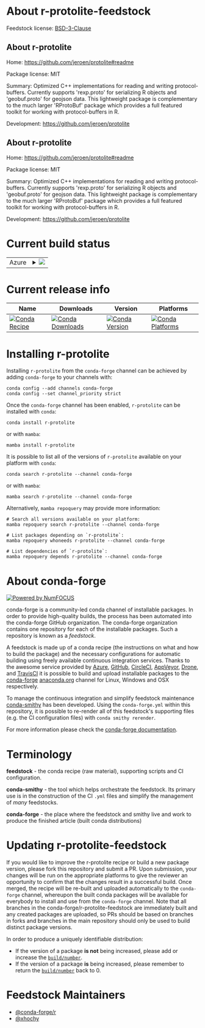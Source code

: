 About r-protolite-feedstock
===========================

Feedstock license: [BSD-3-Clause](https://github.com/conda-forge/r-protolite-feedstock/blob/main/LICENSE.txt)


About r-protolite
-----------------

Home: https://github.com/jeroen/protolite#readme

Package license: MIT

Summary: Optimized C++ implementations for reading and writing protocol-buffers. Currently supports 'rexp.proto' for serializing R objects and 'geobuf.proto' for geojson data. This lightweight package is complementary to the much larger 'RProtoBuf' package which provides a full featured toolkit for working with protocol-buffers in R.

Development: https://github.com/jeroen/protolite

About r-protolite
-----------------

Home: https://github.com/jeroen/protolite#readme

Package license: MIT

Summary: Optimized C++ implementations for reading and writing protocol-buffers. Currently supports 'rexp.proto' for serializing R objects and 'geobuf.proto' for geojson data. This lightweight package is complementary to the much larger 'RProtoBuf' package which provides a full featured toolkit for working with protocol-buffers in R.

Development: https://github.com/jeroen/protolite

Current build status
====================


<table>
    
  <tr>
    <td>Azure</td>
    <td>
      <details>
        <summary>
          <a href="https://dev.azure.com/conda-forge/feedstock-builds/_build/latest?definitionId=2318&branchName=main">
            <img src="https://dev.azure.com/conda-forge/feedstock-builds/_apis/build/status/r-protolite-feedstock?branchName=main">
          </a>
        </summary>
        <table>
          <thead><tr><th>Variant</th><th>Status</th></tr></thead>
          <tbody><tr>
              <td>linux_64_r_base4.3</td>
              <td>
                <a href="https://dev.azure.com/conda-forge/feedstock-builds/_build/latest?definitionId=2318&branchName=main">
                  <img src="https://dev.azure.com/conda-forge/feedstock-builds/_apis/build/status/r-protolite-feedstock?branchName=main&jobName=linux&configuration=linux%20linux_64_r_base4.3" alt="variant">
                </a>
              </td>
            </tr><tr>
              <td>linux_64_r_base4.4</td>
              <td>
                <a href="https://dev.azure.com/conda-forge/feedstock-builds/_build/latest?definitionId=2318&branchName=main">
                  <img src="https://dev.azure.com/conda-forge/feedstock-builds/_apis/build/status/r-protolite-feedstock?branchName=main&jobName=linux&configuration=linux%20linux_64_r_base4.4" alt="variant">
                </a>
              </td>
            </tr><tr>
              <td>osx_64_r_base4.3</td>
              <td>
                <a href="https://dev.azure.com/conda-forge/feedstock-builds/_build/latest?definitionId=2318&branchName=main">
                  <img src="https://dev.azure.com/conda-forge/feedstock-builds/_apis/build/status/r-protolite-feedstock?branchName=main&jobName=osx&configuration=osx%20osx_64_r_base4.3" alt="variant">
                </a>
              </td>
            </tr><tr>
              <td>osx_64_r_base4.4</td>
              <td>
                <a href="https://dev.azure.com/conda-forge/feedstock-builds/_build/latest?definitionId=2318&branchName=main">
                  <img src="https://dev.azure.com/conda-forge/feedstock-builds/_apis/build/status/r-protolite-feedstock?branchName=main&jobName=osx&configuration=osx%20osx_64_r_base4.4" alt="variant">
                </a>
              </td>
            </tr><tr>
              <td>win_64_r_base4.3</td>
              <td>
                <a href="https://dev.azure.com/conda-forge/feedstock-builds/_build/latest?definitionId=2318&branchName=main">
                  <img src="https://dev.azure.com/conda-forge/feedstock-builds/_apis/build/status/r-protolite-feedstock?branchName=main&jobName=win&configuration=win%20win_64_r_base4.3" alt="variant">
                </a>
              </td>
            </tr><tr>
              <td>win_64_r_base4.4</td>
              <td>
                <a href="https://dev.azure.com/conda-forge/feedstock-builds/_build/latest?definitionId=2318&branchName=main">
                  <img src="https://dev.azure.com/conda-forge/feedstock-builds/_apis/build/status/r-protolite-feedstock?branchName=main&jobName=win&configuration=win%20win_64_r_base4.4" alt="variant">
                </a>
              </td>
            </tr>
          </tbody>
        </table>
      </details>
    </td>
  </tr>
</table>

Current release info
====================

| Name | Downloads | Version | Platforms |
| --- | --- | --- | --- |
| [![Conda Recipe](https://img.shields.io/badge/recipe-r--protolite-green.svg)](https://anaconda.org/conda-forge/r-protolite) | [![Conda Downloads](https://img.shields.io/conda/dn/conda-forge/r-protolite.svg)](https://anaconda.org/conda-forge/r-protolite) | [![Conda Version](https://img.shields.io/conda/vn/conda-forge/r-protolite.svg)](https://anaconda.org/conda-forge/r-protolite) | [![Conda Platforms](https://img.shields.io/conda/pn/conda-forge/r-protolite.svg)](https://anaconda.org/conda-forge/r-protolite) |

Installing r-protolite
======================

Installing `r-protolite` from the `conda-forge` channel can be achieved by adding `conda-forge` to your channels with:

```
conda config --add channels conda-forge
conda config --set channel_priority strict
```

Once the `conda-forge` channel has been enabled, `r-protolite` can be installed with `conda`:

```
conda install r-protolite
```

or with `mamba`:

```
mamba install r-protolite
```

It is possible to list all of the versions of `r-protolite` available on your platform with `conda`:

```
conda search r-protolite --channel conda-forge
```

or with `mamba`:

```
mamba search r-protolite --channel conda-forge
```

Alternatively, `mamba repoquery` may provide more information:

```
# Search all versions available on your platform:
mamba repoquery search r-protolite --channel conda-forge

# List packages depending on `r-protolite`:
mamba repoquery whoneeds r-protolite --channel conda-forge

# List dependencies of `r-protolite`:
mamba repoquery depends r-protolite --channel conda-forge
```


About conda-forge
=================

[![Powered by
NumFOCUS](https://img.shields.io/badge/powered%20by-NumFOCUS-orange.svg?style=flat&colorA=E1523D&colorB=007D8A)](https://numfocus.org)

conda-forge is a community-led conda channel of installable packages.
In order to provide high-quality builds, the process has been automated into the
conda-forge GitHub organization. The conda-forge organization contains one repository
for each of the installable packages. Such a repository is known as a *feedstock*.

A feedstock is made up of a conda recipe (the instructions on what and how to build
the package) and the necessary configurations for automatic building using freely
available continuous integration services. Thanks to the awesome service provided by
[Azure](https://azure.microsoft.com/en-us/services/devops/), [GitHub](https://github.com/),
[CircleCI](https://circleci.com/), [AppVeyor](https://www.appveyor.com/),
[Drone](https://cloud.drone.io/welcome), and [TravisCI](https://travis-ci.com/)
it is possible to build and upload installable packages to the
[conda-forge](https://anaconda.org/conda-forge) [anaconda.org](https://anaconda.org/)
channel for Linux, Windows and OSX respectively.

To manage the continuous integration and simplify feedstock maintenance
[conda-smithy](https://github.com/conda-forge/conda-smithy) has been developed.
Using the ``conda-forge.yml`` within this repository, it is possible to re-render all of
this feedstock's supporting files (e.g. the CI configuration files) with ``conda smithy rerender``.

For more information please check the [conda-forge documentation](https://conda-forge.org/docs/).

Terminology
===========

**feedstock** - the conda recipe (raw material), supporting scripts and CI configuration.

**conda-smithy** - the tool which helps orchestrate the feedstock.
                   Its primary use is in the construction of the CI ``.yml`` files
                   and simplify the management of *many* feedstocks.

**conda-forge** - the place where the feedstock and smithy live and work to
                  produce the finished article (built conda distributions)


Updating r-protolite-feedstock
==============================

If you would like to improve the r-protolite recipe or build a new
package version, please fork this repository and submit a PR. Upon submission,
your changes will be run on the appropriate platforms to give the reviewer an
opportunity to confirm that the changes result in a successful build. Once
merged, the recipe will be re-built and uploaded automatically to the
`conda-forge` channel, whereupon the built conda packages will be available for
everybody to install and use from the `conda-forge` channel.
Note that all branches in the conda-forge/r-protolite-feedstock are
immediately built and any created packages are uploaded, so PRs should be based
on branches in forks and branches in the main repository should only be used to
build distinct package versions.

In order to produce a uniquely identifiable distribution:
 * If the version of a package **is not** being increased, please add or increase
   the [``build/number``](https://docs.conda.io/projects/conda-build/en/latest/resources/define-metadata.html#build-number-and-string).
 * If the version of a package **is** being increased, please remember to return
   the [``build/number``](https://docs.conda.io/projects/conda-build/en/latest/resources/define-metadata.html#build-number-and-string)
   back to 0.

Feedstock Maintainers
=====================

* [@conda-forge/r](https://github.com/orgs/conda-forge/teams/r/)
* [@xhochy](https://github.com/xhochy/)

